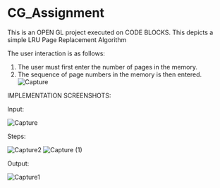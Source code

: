 # CG_Assignment
This is an OPEN GL project executed on CODE BLOCKS.
This depicts a simple LRU Page Replacement Algorithm

The user interaction is as follows:
1. The user must first enter the number of pages in the memory.
2. The sequence of page numbers in the memory is then entered.
![Capture](https://user-images.githubusercontent.com/87566904/127742479-fdbc235d-044f-427e-b81c-36341f138aee.JPG)


IMPLEMENTATION SCREENSHOTS:

Input:


![Capture](https://user-images.githubusercontent.com/87566904/127742580-f0313400-1be5-48b3-9a8c-de86cbb8d7d6.JPG)

Steps:


![Capture2](https://user-images.githubusercontent.com/87566904/127742639-1e434ea4-81ea-4762-8d56-e6dbe81205e8.JPG)
![Capture (1)](https://user-images.githubusercontent.com/87566904/127742657-69025fce-5378-4655-8f33-3f4bebfd432a.JPG)

Output:


![Capture1](https://user-images.githubusercontent.com/87566904/127742671-13443126-9312-4e04-855b-bf1d5f187d6c.JPG)

